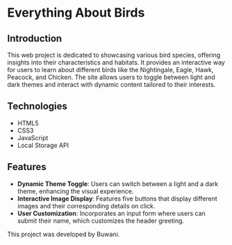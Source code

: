 # Everything About Birds

## Introduction

This web project is dedicated to showcasing various bird species, offering insights into their characteristics and habitats. It provides an interactive way for users to learn about different birds like the Nightingale, Eagle, Hawk, Peacock, and Chicken. The site allows users to toggle between light and dark themes and interact with dynamic content tailored to their interests.

## Technologies

- HTML5
- CSS3
- JavaScript
- Local Storage API

## Features

- **Dynamic Theme Toggle**: Users can switch between a light and a dark theme, enhancing the visual experience.
- **Interactive Image Display**: Features five buttons that display different images and their corresponding details on click.
- **User Customization**: Incorporates an input form where users can submit their name, which customizes the header greeting.

This project was developed by Buwani.
